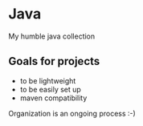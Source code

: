 # Java
My humble java collection

## Goals for projects
- to be lightweight
- to be easily set up
- maven compatibility

Organization is an ongoing process :-)
